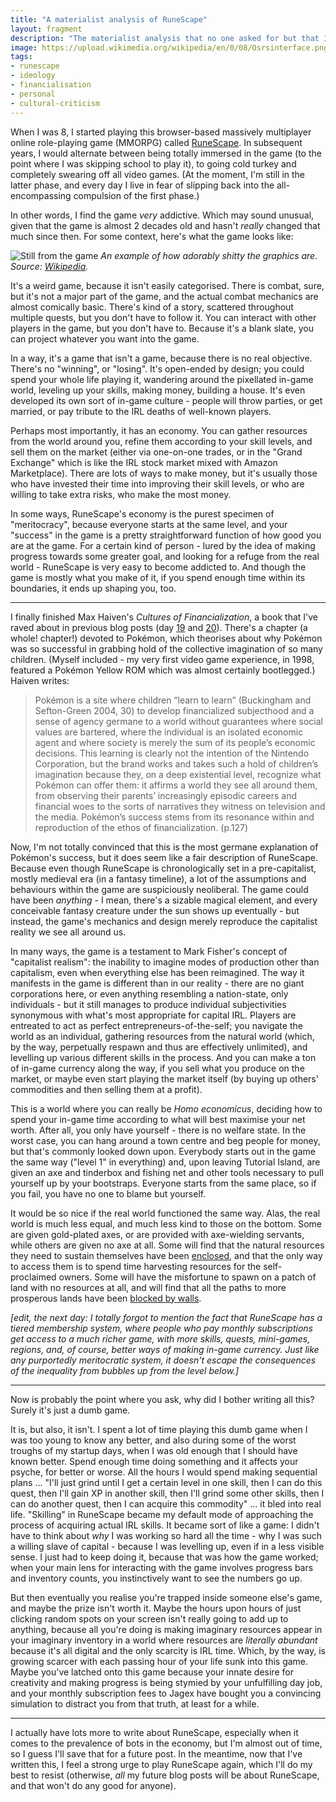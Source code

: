 ```yaml
---
title: "A materialist analysis of RuneScape"
layout: fragment
description: "The materialist analysis that no one asked for but that I've been wanting to write for ages. Don't ask why. I won't be hurt if you don't read this."
image: https://upload.wikimedia.org/wikipedia/en/0/08/Osrsinterface.png
tags:
- runescape
- ideology
- financialisation
- personal
- cultural-criticism
---
```


When I was 8, I started playing this browser-based massively multiplayer online role-playing game (MMORPG) called [RuneScape](https://en.wikipedia.org/wiki/Old_School_RuneScape). In subsequent years, I would alternate between being totally immersed in the game (to the point where I was skipping school to play it), to going cold turkey and completely swearing off all video games. (At the moment, I'm still in the latter phase, and every day I live in fear of slipping back into the all-encompassing compulsion of the first phase.)

In other words, I find the game _very_ addictive. Which may sound unusual, given that the game is almost 2 decades old and hasn't _really_ changed that much since then. For some context, here's what the game looks like:

![Still from the game](https://upload.wikimedia.org/wikipedia/en/0/08/Osrsinterface.png)
_An example of how adorably shitty the graphics are. Source: [Wikipedia](https://en.wikipedia.org/wiki/Old_School_RuneScape#/media/File:Osrsinterface.png)._

It's a weird game, because it isn't easily categorised. There is combat, sure, but it's not a major part of the game, and the actual combat mechanics are almost comically basic. There's kind of a story, scattered throughout multiple quests, but you don't have to follow it. You can interact with other players in the game, but you don't have to. Because it's a blank slate, you can project whatever you want into the game.

In a way, it's a game that isn't a game, because there is no real objective. There's no "winning", or "losing". It's open-ended by design; you could spend your whole life playing it, wandering around the pixellated in-game world, leveling up your skills, making money, building a house. It's even developed its own sort of in-game culture - people will throw parties, or get married, or pay tribute to the IRL deaths of well-known players.

Perhaps most importantly, it has an economy. You can gather resources from the world around you, refine them according to your skill levels, and sell them on the market (either via one-on-one trades, or in the "Grand Exchange" which is like the IRL stock market mixed with Amazon Marketplace). There are lots of ways to make money, but it's usually those who have invested their time into improving their skill levels, or who are willing to take extra risks, who make the most money.

In some ways, RuneScape's economy is the purest specimen of "meritocracy", because everyone starts at the same level, and your "success" in the game is a pretty straightforward function of how good you are at the game. For a certain kind of person - lured by the idea of making progress towards some greater goal, and looking for a refuge from the real world - RuneScape is very easy to become addicted to. And though the game is mostly what you make of it, if you spend enough time within its boundaries, it ends up shaping you, too.

***

I finally finished Max Haiven's _Cultures of Financialization_, a book that I've raved about in previous blog posts (day [19](/posts/fragments-19) and [20](/posts/fragments-20)). There's a chapter (a whole! chapter!) devoted to Pokémon, which theorises about why Pokémon was so successful in grabbing hold of the collective imagination of so many children. (Myself included - my very first video game experience, in 1998, featured a Pokémon Yellow ROM which was almost certainly bootlegged.) Haiven writes:

> Pokémon is a site where children “learn to learn” (Buckingham and Sefton-Green 2004, 30) to develop financialized subjecthood and a sense of agency germane to a world without guarantees where social values are bartered, where the individual is an isolated economic agent and where society is merely the sum of its people’s economic decisions. This learning is clearly not the intention of the Nintendo Corporation, but the brand works and takes such a hold of children’s imagination because they, on a deep existential level, recognize what Pokémon can offer them: it affirms a world they see all around them, from observing their parents’ increasingly episodic careers and financial woes to the sorts of narratives they witness on television and the media. Pokémon’s success stems from its resonance within and reproduction of the ethos of financialization. (p.127)

Now, I'm not totally convinced that this is the most germane explanation of Pokémon's success, but it does seem like a fair description of RuneScape. Because even though RuneScape is chronologically set in a pre-capitalist, mostly medieval era (in a fantasy timeline), a lot of the assumptions and behaviours within the game are suspiciously neoliberal. The game could have been _anything_ - I mean, there's a sizable magical element, and every conceivable fantasy creature under the sun shows up eventually - but instead, the game's mechanics and design merely reproduce the capitalist reality we see all around us.

In many ways, the game is a testament to Mark Fisher's concept of "capitalist realism": the inability to imagine modes of production other than capitalism, even when everything else has been reimagined. The way it manifests in the game is different than in our reality - there are no giant corporations here, or even anything resembling a nation-state, only individuals - but it still manages to produce individual subjectivities synonymous with what's most appropriate for capital IRL. Players are entreated to act as perfect entrepreneurs-of-the-self; you navigate the world as an individual, gathering resources from the natural world (which, by the way, perpetually respawn and thus are effectively unlimited), and levelling up various different skills in the process. And you can make a ton of in-game currency along the way, if you sell what you produce on the market, or maybe even start playing the market itself (by buying up others' commodities and then selling them at a profit).

This is a world where you can really be _Homo economicus_, deciding how to spend your in-game time according to what will best maximise your net worth. After all, you only have yourself - there is no welfare state. In the worst case, you can hang around a town centre and beg people for money, but that's commonly looked down upon. Everybody starts out in the game the same way ("level 1" in everything) and, upon leaving Tutorial Island, are given an axe and tinderbox and fishing net and other tools necessary to pull yourself up by your bootstraps. Everyone starts from the same place, so if you fail, you have no one to blame but yourself.

It would be so nice if the real world functioned the same way. Alas, the real world is much less equal, and much less kind to those on the bottom. Some are given gold-plated axes, or are provided with axe-wielding servants, while others are given no axe at all. Some will find that the natural resources they need to sustain themselves have been [enclosed](https://monthlyreview.org/1998/07/01/the-agrarian-origins-of-capitalism/), and that the only way to access them is to spend time harvesting resources for the self-proclaimed owners. Some will have the misfortune to spawn on a patch of land with no resources at all, and will find that all the paths to more prosperous lands have been [blocked by walls](/posts/fragments-4).

_\[edit, the next day: I totally forgot to mention the fact that RuneScape has a tiered membership system, where people who pay monthly subscriptions get access to a much richer game, with more skills, quests, mini-games, regions, and, of course, better ways of making in-game currency. Just like any purportedly meritocratic system, it doesn't escape the consequences of the inequality from bubbles up from the level below.\]_

***

Now is probably the point where you ask, why did I bother writing all this? Surely it's just a dumb game.

It is, but also, it isn't. I spent a lot of time playing this dumb game when I was too young to know any better, and also during some of the worst troughs of my startup days, when I was old enough that I should have known better. Spend enough time doing something and it affects your psyche, for better or worse. All the hours I would spend making sequential plans ... "I'll just grind until I get a certain level in one skill, then I can do this quest, then I'll gain XP in another skill, then I'll grind some other skills, then I can do another quest, then I can acquire this commodity" ... it bled into real life. "Skilling" in RuneScape became my default mode of approaching the process of acquiring actual IRL skills. It became sort of like a game: I didn't have to think about _why_ I was working so hard all the time - why I was such a willing slave of capital - because I was levelling up, even if in a less visible sense. I just had to keep doing it, because that was how the game worked; when your main lens for interacting with the game involves progress bars and inventory counts, you instinctively want to see the numbers go up.

But then eventually you realise you're trapped inside someone else's game, and maybe the prize isn't worth it. Maybe the hours upon hours of just clicking random spots on your screen isn't really going to add up to anything, because all you're doing is making imaginary resources appear in your imaginary inventory in a world where resources are _literally abundant_ because it's all digital and the only scarcity is IRL time. Which, by the way, is growing scarcer with each passing hour of your life sunk into this game. Maybe you've latched onto this game because your innate desire for creativity and making progress is being stymied by your unfulfilling day job, and your monthly subscription fees to Jagex have bought you a convincing simulation to distract you from that truth, at least for a while.

***

I actually have lots more to write about RuneScape, especially when it comes to the prevalence of bots in the economy, but I'm almost out of time, so I guess I'll save that for a future post. In the meantime, now that I've written this, I feel a strong urge to play RuneScape again, which I'll do my best to resist (otherwise, _all_ my future blog posts will be about RuneScape, and that won't do any good for anyone).
